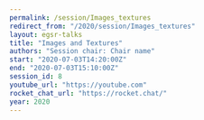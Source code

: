 ```yaml
---
permalink: /session/Images_textures
redirect_from: "/2020/session/Images_textures"
layout: egsr-talks
title: "Images and Textures"
authors: "Session chair: Chair name"
start: "2020-07-03T14:20:00Z"
end: "2020-07-03T15:10:00Z"
session_id: 8
youtube_url: "https://youtube.com"
rocket_chat_url: "https://rocket.chat/"
year: 2020
---
```

